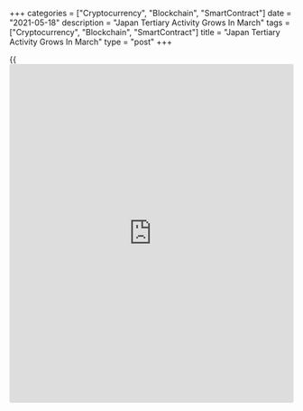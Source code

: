 +++
categories = ["Cryptocurrency", "Blockchain", "SmartContract"]
date = "2021-05-18"
description = "Japan Tertiary Activity Grows In March"
tags = ["Cryptocurrency", "Blockchain", "SmartContract"]
title = "Japan Tertiary Activity Grows In March"
type = "post"
+++

{{<iframe id="large-banner" src="https://www.bounty.group/#slide=5.0" width="100%" height="600" scrolling="no" style="border: 0px solid rgb(216, 221, 230); border-radius: 3px;">}}

Japan's tertiary activity rose for the first time in four months in
March, data from the Ministry of Economy, Trade and Industry showed on
Tuesday.

The tertiary activity index rose 1.1 percent month-on-month in March,
after a 0.3 percent decrease in February.

Among the individual components, wholesale trade, living and amusement-
related services, transport and postal activities, [business][1]-related
services, retail trade, real estate, medical, health care and welfare,
goods rental and leasing, and information and communication increased in
March.

Meanwhile, finance and insurance, and electricity, gas, heat supply and
water declined.

On a yearly basis, the tertiary activity index rose 0.5 percent in
March, after a 5.6 percent fall in the previous month.

For comments and feedback [contact](https://www.playgroundfx.com/contact/): editorial@rtt[news](https://www.letsplayfx.com/blog/forex-news-website/).com

[Economic News][2]

 **What parts of the world are seeing the best (and worst) economic
performances lately? Click[here][3] to check out our [Econ Scorecard][3]
and find out! See up-to-the-moment [ranking](https://www.playgroundfx.com/blog/crypto-exchange-ranking/)s for the best and worst
performers in [GDP][4], [unemployment rate][5], [inflation][6] and much
more.**

   1. www.rtt[news](https://www.letsplayfx.com/blog/forex-news-website/).com/Content/Business.aspx
   2. www.rtt[news](https://www.letsplayfx.com/blog/forex-news-website/).com/Content/EconomicNews.aspx
   3. www.rtt[news](https://www.letsplayfx.com/blog/forex-news-website/).com/economic-scorecard/world-rank/unemployment-rate/highest-performance.aspx
   4. www.rtt[news](https://www.letsplayfx.com/blog/forex-news-website/).com/economic-scorecard/world-rank/GDP/highest-performance.aspx
   5. www.rtt[news](https://www.letsplayfx.com/blog/forex-news-website/).com/economic-scorecard/world-rank/unemployment-rate/lowest-performance.aspx
   6. www.rtt[news](https://www.letsplayfx.com/blog/forex-news-website/).com/economic-scorecard/world-rank/CPI/highest-performance.aspx